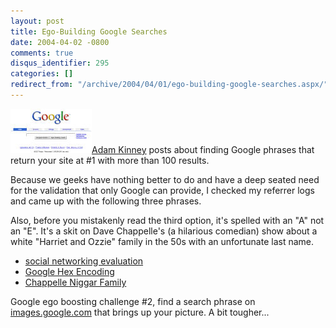 ```yaml
---
layout: post
title: Ego-Building Google Searches
date: 2004-04-02 -0800
comments: true
disqus_identifier: 295
categories: []
redirect_from: "/archive/2004/04/01/ego-building-google-searches.aspx/"
---
```


![](/images/Google.jpg)[Adam
Kinney](http://www.adamkinney.com/PermaLink.aspx?guid=ed62bac1-6a0b-4505-b3b2-e74f1ccdee74)
posts about finding Google phrases that return your site at \#1 with
more than 100 results.

Because we geeks have nothing better to do and have a deep seated need
for the validation that only Google can provide, I checked my referrer
logs and came up with the following three phrases.

Also, before you mistakenly read the third option, it's spelled with an
"A" not an "E". It's a skit on Dave Chappelle's (a hilarious comedian)
show about a white "Harriet and Ozzie" family in the 50s with an
unfortunate last name.

-   [social networking
    evaluation](http://www.google.ie/search?q=social+networking+evaluation&hl=en&lr=&ie=utf-8&oe=utf-8&start=10&sa=n "social networking evaluation")
-   [Google Hex
    Encoding](http://www.google.com/search?sourceid=navclient&ie=UTF-8&oe=UTF-8&q=Google+Hex+Encoding "Google Hex Encoding")
-   [Chappelle Niggar
    Family](http://www.google.com/search?sourceid=navclient&ie=UTF-8&oe=UTF-8&q=Chappelle+Niggar+Family "Chappelle Niggar Family")

Google ego boosting challenge \#2, find a search phrase on
[images.google.com](http://images.google.com/i "images.google.com") that
brings up your picture. A bit tougher...


